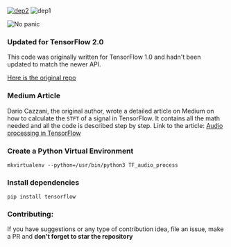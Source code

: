 [![dep2](https://img.shields.io/badge/TensorFlow%2B-orange.svg)](https://www.tensorflow.org/)
![dep1](https://img.shields.io/badge/Status-Work--in--Progress-brightgreen.svg)

![No panic](https://cdn-images-1.medium.com/max/1600/1*YsFMNUMSZv4Axbp-ouOLiA.png)

### Updated for TensorFlow 2.0

This code was originally written for TensorFlow 1.0 and hadn't been updated to match the newer API.

[Here is the original repo](https://github.com/dariocazzani/TensorFlow-audio-processing)

### Medium Article

Dario Cazzani, the original author, wrote a detailed article on Medium on how to calculate the `STFT` of a signal in TensorFlow.
It contains all the math needed and all the code is described step by step.
Link to the article: [Audio processing in TensorFlow](https://towardsdatascience.com/audio-processing-in-tensorflow-208f1a4103aa)

### Create a Python Virtual Environment

```
mkvirtualenv --python=/usr/bin/python3 TF_audio_process
```

### Install dependencies

```
pip install tensorflow
```

### Contributing:

If you have suggestions or any type of contribution idea, file an issue, make a PR
and **don't forget to star the repository**
